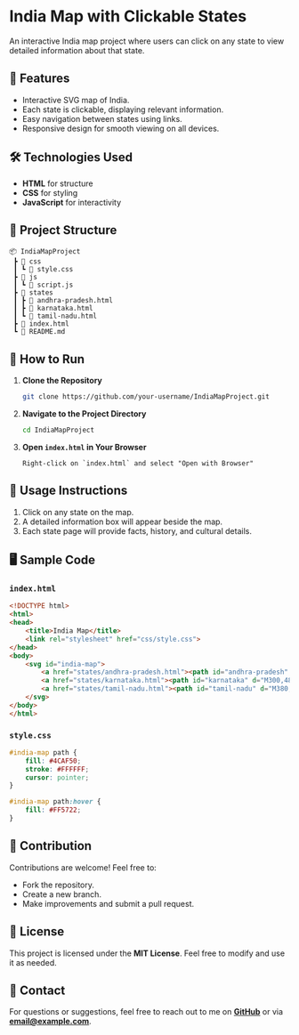 # India Map with Clickable States

An interactive India map project where users can click on any state to view detailed information about that state.

## 🌟 Features
- Interactive SVG map of India.
- Each state is clickable, displaying relevant information.
- Easy navigation between states using links.
- Responsive design for smooth viewing on all devices.

## 🛠️ Technologies Used
- **HTML** for structure
- **CSS** for styling
- **JavaScript** for interactivity

## 📂 Project Structure
```
📦 IndiaMapProject
 ┣ 📂 css
 ┃ ┗ 📄 style.css
 ┣ 📂 js
 ┃ ┗ 📄 script.js
 ┣ 📂 states
 ┃ ┣ 📄 andhra-pradesh.html
 ┃ ┣ 📄 karnataka.html
 ┃ ┗ 📄 tamil-nadu.html
 ┣ 📄 index.html
 ┗ 📄 README.md
```

## 🚀 How to Run
1. **Clone the Repository**
   ```bash
   git clone https://github.com/your-username/IndiaMapProject.git
   ```

2. **Navigate to the Project Directory**
   ```bash
   cd IndiaMapProject
   ```

3. **Open `index.html` in Your Browser**
   ```
   Right-click on `index.html` and select "Open with Browser"
   ```

## 🔎 Usage Instructions
1. Click on any state on the map.
2. A detailed information box will appear beside the map.
3. Each state page will provide facts, history, and cultural details.

## 🖥️ Sample Code
### `index.html`
```html
<!DOCTYPE html>
<html>
<head>
    <title>India Map</title>
    <link rel="stylesheet" href="css/style.css">
</head>
<body>
    <svg id="india-map">
        <a href="states/andhra-pradesh.html"><path id="andhra-pradesh" d="M350,500 L400,480 L450,500..."></path></a>
        <a href="states/karnataka.html"><path id="karnataka" d="M300,480 L350,500 L380,560..."></path></a>
        <a href="states/tamil-nadu.html"><path id="tamil-nadu" d="M380,560 L430,550 L440,600..."></path></a>
    </svg>
</body>
</html>
```

### `style.css`
```css
#india-map path {
    fill: #4CAF50;
    stroke: #FFFFFF;
    cursor: pointer;
}

#india-map path:hover {
    fill: #FF5722;
}
```

## 📝 Contribution
Contributions are welcome! Feel free to:
- Fork the repository.
- Create a new branch.
- Make improvements and submit a pull request.

## 📄 License
This project is licensed under the **MIT License**. Feel free to modify and use it as needed.

## 📧 Contact
For questions or suggestions, feel free to reach out to me on **[GitHub](https://github.com/your-username)** or via **email@example.com**.

